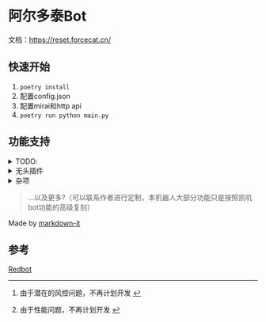<h1>阿尔多泰Bot</h1>
<p>文档：<a href="https://reset.forcecat.cn/">https://reset.forcecat.cn/</a></p>
<h2>快速开始</h2>
<ol>
<li><code>poetry install</code></li>
<li>配置config.json</li>
<li>配置mirai和http api</li>
<li><code>poetry run python main.py</code></li>
</ol>
<h2>功能支持</h2>
<details>
<summary>TODO:</summary>
<blockquote>
<p><em>斜体</em>代表默认关闭</p>
</blockquote>
<ul>
<li>[x] 云黑</li>
<li>[x] 设定分享</li>
<li>[x] Furry图片(E621)</li>
<li>[x] Furry图片(兽云祭)</li>
<li>[ ] 绒狸</li>
<li>[x] 每日一兽</li>
<li>[x] 圈名</li>
<li>[x] 关键词回复</li>
<li>[x] 随机meme</li>
<li>[ ] <s>自动广播</s><sup class="footnote-ref"><a href="#fn1" id="fnref1">[1]</a></sup></li>
<li>[ ] <em>排行榜</em></li>
<li>[ ] <em>交易</em></li>
<li>[ ] <em>签到</em></li>
<li>[x] 资源监视</li>
</ul>
</details>
<details>
<summary>无头插件</summary>
<ul>
<li><s>关键词屏蔽</s><sup class="footnote-ref"><a href="#fn2" id="fnref2">[2]</a></sup></li>
<li>jsonTool</li>
<li>sqliteTool</li>
<li>initializer</li>
<li>parseTool</li>
</ul>
</details>
<details>
<summary>杂项</summary>
<ul>
<li>[x] 群权限记录</li>
<li>[x] 分群冻结使用频率</li>
</ul>
</details>
<blockquote>
<p>…以及更多?（可以联系作者进行定制，本机器人大部分功能只是按照凯叽bot功能的高级复刻）</p>
</blockquote>
<p>Made by <a href="https://markdown-it.github.io/">markdown-it</a></p>
<h2>参考</h2>
<p><a href="https://github.com/Redlnn/redbot/tree/master/core_modules">Redbot</a></p>
<hr class="footnotes-sep">
<section class="footnotes">
<ol class="footnotes-list">
<li id="fn1" class="footnote-item"><p>由于潜在的风控问题，不再计划开发 <a href="#fnref1" class="footnote-backref">↩︎</a></p>
</li>
<li id="fn2" class="footnote-item"><p>由于性能问题，不再计划开发 <a href="#fnref2" class="footnote-backref">↩︎</a></p>
</li>
</ol>
</section>
<!--
# 阿尔多泰Bot
文档：https://reset.forcecat.cn/
## 快速开始

1. `poetry install`
2.  配置config.json5
3. 配置mirai和http api
4. `poetry run python main.py`

## 功能支持
<details>
<summary>TODO:</summary>

>*斜体*代表默认关闭

- [x] 云黑
- [x] 设定分享
- [x] Furry图片(E621)
- [x] Furry图片(兽云祭)
- [ ] 绒狸
- [x] 每日一兽
- [x] 圈名
- [x] 关键词回复
- [x] 随机meme
- [ ] ~~自动广播~~[^2]
- [ ] *排行榜*
- [ ] *交易*
- [ ] *签到*
- [x] 资源监视

</details>

<details>
<summary>无头插件</summary>

- ~~关键词屏蔽~~[^1]
- jsonTool
- sqliteTool
- initializer
- parseTool
</details>

<details>
<summary>杂项</summary>

- [x] 群权限记录
- [x] 分群冻结使用频率

</details>

>...以及更多?（可以联系作者进行定制，本机器人大部分功能只是按照凯叽bot功能的高级复刻）

[^1]: 由于性能问题，不再计划开发

[^2]: 由于潜在的风控问题，不再计划开发

Made by [markdown-it](https://markdown-it.github.io/)

## 参考
[Redbot](https://github.com/Redlnn/redbot/tree/master/core_modules)

-->
